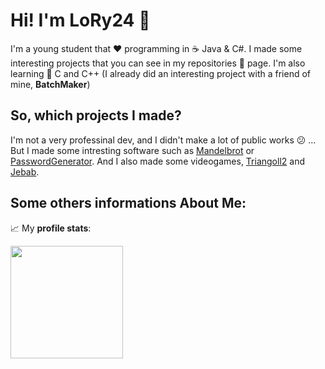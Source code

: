 # Hi! I'm **LoRy24** 👋

I'm a young student that ❤️ programming in ☕️ Java & C#. I made some interesting projects that you can see in my repositories 📄 page. I'm also learning 📘 C and C++ (I already did an interesting project with a friend of mine, **BatchMaker**)

## So, which projects I made?
I'm not a very professinal dev, and I didn't make a lot of public works 😕 ... But I made some intresting software such as
[Mandelbrot](https://github.com/LoryTheRock24/MandelbrotSet) or [PasswordGenerator](https://github.com/LoryTheRock24/PasswordGenerator). And I also made some videogames, [Triangoll2](https://github.com/LoryTheRock24/Triangoll2) and [Jebab](https://github.com/LoryTheRock24/Jebab).

## Some others informations About Me:

📈 My **profile stats**:

<img height="180em" src="https://github-readme-stats.vercel.app/api?username=LoryTheRock24&show_icons=true&hide_border=true&&count_private=true&include_all_commits=true" />
